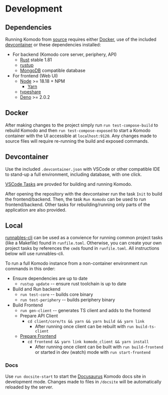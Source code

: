 # Development

## Dependencies

Running Komodo from [source](https://github.com/mbecker20/komodo) requires either [Docker](https://www.docker.com/), use of the included [devcontainer](https://code.visualstudio.com/docs/devcontainers/containers) or these dependencies installed:

* For backend (Komodo core server, periphery, API)
    * [Rust](https://www.rust-lang.org/) stable 1.81
    * [rustup](https://rustup.rs/)
    * [MongoDB](https://www.mongodb.com/) compatible database
* For frontend (Web UI)
    * [Node](https://nodejs.org/en) >= 18.18 + NPM
        * [Yarn](https://yarnpkg.com/)
    * [typeshare](https://github.com/1password/typeshare)
    * [Deno](https://deno.com/) >= 2.0.2

## Docker

After making changes to the project simply run `run test-compose-build` to rebuild Komodo and then `run test-compose-exposed` to start a Komodo container with the UI accessible at `localhost:9120`. Any changes made to source files will require re-running the build and exposed commands.

## Devcontainer

Use the included `.devcontainer.json` with VSCode or other compatible IDE to stand-up a full environment, including database, with one click.

[VSCode Tasks](https://code.visualstudio.com/Docs/editor/tasks) are provded for building and running Komodo. 

After opening the repository with the devcontainer run the task `Init` to build the frontend/backend. Then, the task `Run Komodo` can be used to run frontend/backend. Other tasks for rebuilding/running only parts of the application are also provided.

## Local

[runnables-cli](https://github.com/mbecker20/runnables-cli) can be used as a convience for running common project tasks (like a Makefile) found in `runfile.toml`. Otherwise, you can create your own project tasks by references the `cmd`s found in `runfile.toml`. All instructions below will use runnables-cli.

To run a full Komodo instance from a non-container environment run commands in this order:

* Ensure dependencies are up to date
    * `rustup update` -- ensure rust toolchain is up to date
* Build and Run backend
    * `run test-core` -- builds core binary
    * `run test-periphery` -- builds periphery binary
* Build Frontend
    * `run gen-client` -- generates TS client and adds to the frontend
    * Prepare API Client
        * `cd client/core/ts && yarn && yarn build && yarn link`
            * After running once client can be rebuilt with `run build-ts-client`
    * [Prepare Frontend](/frontend//README.md)
        * `cd frontend && yarn link komodo_client && yarn install`
            * After running once client can be built with `run build-frontend` or started in dev (watch) mode with `run start-frontend`

### Docs

Use `run docsite-start` to start the [Docusaurus](https://docusaurus.io/) Komodo docs site in development mode. Changes made to files in `/docsite` will be automatically reloaded by the server.